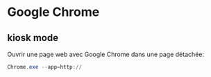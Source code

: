 # Google Chrome

## kiosk mode

Ouvrir une page web avec Google Chrome dans une page détachée: 

```POWERSHELL
Chrome.exe --app=http://
```